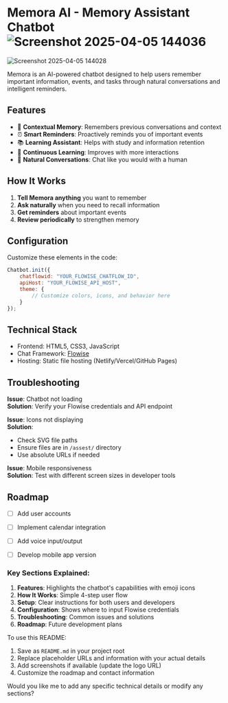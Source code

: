 
# Memora AI - Memory Assistant Chatbot![Screenshot 2025-04-05 144036](https://github.com/user-attachments/assets/95bff187-acec-4da5-b74c-e9cd5087b71f)
![Screenshot 2025-04-05 144028](https://github.com/user-attachments/assets/40a3b53d-d715-4179-9231-0bd30d9205be)


Memora is an AI-powered chatbot designed to help users remember important information, events, and tasks through natural conversations and intelligent reminders.

## Features

- 🧠 **Contextual Memory**: Remembers previous conversations and context
- ⏰ **Smart Reminders**: Proactively reminds you of important events
- 📚 **Learning Assistant**: Helps with study and information retention
- 🔄 **Continuous Learning**: Improves with more interactions
- 💬 **Natural Conversations**: Chat like you would with a human

## How It Works

1. **Tell Memora anything** you want to remember
2. **Ask naturally** when you need to recall information
3. **Get reminders** about important events
4. **Review periodically** to strengthen memory

## Configuration

Customize these elements in the code:

```javascript
Chatbot.init({
    chatflowid: "YOUR_FLOWISE_CHATFLOW_ID",
    apiHost: "YOUR_FLOWISE_API_HOST",
    theme: {
        // Customize colors, icons, and behavior here
    }
});
```

## Technical Stack

- Frontend: HTML5, CSS3, JavaScript
- Chat Framework: [Flowise](https://flowiseai.com)
- Hosting: Static file hosting (Netlify/Vercel/GitHub Pages)

## Troubleshooting

**Issue**: Chatbot not loading  
**Solution**: Verify your Flowise credentials and API endpoint

**Issue**: Icons not displaying  
**Solution**: 
- Check SVG file paths
- Ensure files are in `/assest/` directory
- Use absolute URLs if needed

**Issue**: Mobile responsiveness  
**Solution**: Test with different screen sizes in developer tools

## Roadmap

- [ ] Add user accounts
- [ ] Implement calendar integration
- [ ] Add voice input/output
- [ ] Develop mobile app version



### Key Sections Explained:

1. **Features**: Highlights the chatbot's capabilities with emoji icons
2. **How It Works**: Simple 4-step user flow
3. **Setup**: Clear instructions for both users and developers
4. **Configuration**: Shows where to input Flowise credentials
5. **Troubleshooting**: Common issues and solutions
6. **Roadmap**: Future development plans

To use this README:
1. Save as `README.md` in your project root
2. Replace placeholder URLs and information with your actual details
3. Add screenshots if available (update the logo URL)
4. Customize the roadmap and contact information

Would you like me to add any specific technical details or modify any sections?
